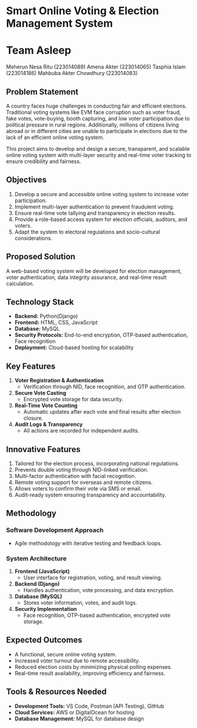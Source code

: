 # Smart Online Voting & Election Management System
# Team Asleep
 Meherun Nesa Ritu (223014089)
 Amena Akter (223014065)
 Tasphia Islam (223014186)
 Mahbuba Akter Chowdhury (223014083)

## Problem Statement
A country faces huge challenges in conducting fair and efficient elections. Traditional voting systems like EVM face corruption such as voter fraud, fake votes, vote-buying, booth capturing, and low voter participation due to political pressure in rural regions. Additionally, millions of citizens living abroad or in different cities are unable to participate in elections due to the lack of an efficient online voting system.

This project aims to develop and design a secure, transparent, and scalable online voting system with multi-layer security and real-time voter tracking to ensure credibility and fairness.

## Objectives
1. Develop a secure and accessible online voting system to increase voter participation.
2. Implement multi-layer authentication to prevent fraudulent voting.
3. Ensure real-time vote tallying and transparency in election results.
4. Provide a role-based access system for election officials, auditors, and voters.
5. Adapt the system to electoral regulations and socio-cultural considerations.

## Proposed Solution
A web-based voting system will be developed for election management, voter authentication, data integrity assurance, and real-time result calculation.

## Technology Stack
- **Backend:** Python(Django)
- **Frontend:** HTML, CSS, JavaScript
- **Database:** MySQL
- **Security Protocols:** End-to-end encryption, OTP-based authentication, Face recognition
- **Deployment:** Cloud-based hosting for scalability

## Key Features
1. **Voter Registration & Authentication**
   - Verification through NID, face recognition, and OTP authentication.
2. **Secure Vote Casting**
   - Encrypted vote storage for data security.
3. **Real-Time Vote Counting**
   - Automatic updates after each vote and final results after election closure.
4. **Audit Logs & Transparency**
   - All actions are recorded for independent audits.

## Innovative Features
1. Tailored for the election process, incorporating national regulations.
2. Prevents double voting through NID-linked verification.
3. Multi-factor authentication with facial recognition.
4. Remote voting support for overseas and remote citizens.
5. Allows voters to confirm their vote via SMS or email.
6. Audit-ready system ensuring transparency and accountability.

## Methodology
### Software Development Approach
- Agile methodology with iterative testing and feedback loops.

### System Architecture
1. **Frontend (JavaScript)**
   - User interface for registration, voting, and result viewing.
2. **Backend (Django)**
   - Handles authentication, vote processing, and data encryption.
3. **Database (MySQL)**
   - Stores voter information, votes, and audit logs.
4. **Security Implementation**
   - Face recognition, OTP-based authentication, encrypted vote storage.

## Expected Outcomes
- A functional, secure online voting system.
- Increased voter turnout due to remote accessibility.
- Reduced election costs by minimizing physical polling expenses.
- Real-time result availability, improving efficiency and fairness.

## Tools & Resources Needed
- **Development Tools:** VS Code, Postman (API Testing), GitHub
- **Cloud Services:** AWS or DigitalOcean for hosting
- **Database Management:** MySQL for database design
